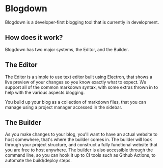 # Blogdown 
Blogdown is a developer-first blogging tool that is currently in development.

## How does it work?

Blogdown has two major systems, the Editor, and the Builder.

## The Editor
The Editor is a simple to use text editor built using Electron, that shows a live preview of your changes so you know exactly what to expect.
We support all of the common markdown syntax, with some extras thrown in to help with the various aspects blogging.

You build up your blog as a collection of markdown files, that you can manage using a project manager accessed in the sidebar.

## The Builder
As you make changes to your blog, you'll want to have an actual website to host somewhere, that's where the builder comes in.
The builder will look through your project structure, and construct a fully functional website that you are free to host anywhere.
The builder is also accessible through the command line, so you can hook it up to CI tools such as Github Actions, to automate the build/deploy steps.

